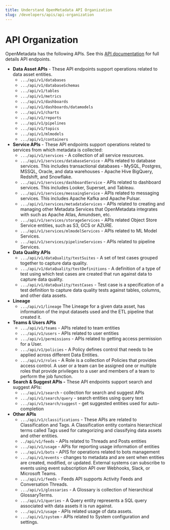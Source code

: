 ```yaml
---
title: Understand OpenMetadata API Organization
slug: /developers/apis/api-organization
---
```


# API Organization

OpenMetadata has the following APIs. See this [API documentation](/swagger.html) for full details API endpoints.

* **Data Asset APIs** - These API endpoints support operations related to data asset entities.
  * `.../api/v1/databases`
  * `.../api/v1/databaseSchemas`
  * `.../api/v1/tables`
  * `.../api/v1/metrics`
  * `.../api/v1/dashboards`
  * `.../api/v1/dashboards/datamodels`
  * `.../api/v1/charts`
  * `.../api/v1/reports`
  * `.../api/v1/pipelines`
  * `.../api/v1/topics`
  * `.../api/v1/mlmodels`
  * `.../api/v1/containers`
* **Service APIs** - These API endpoints support operations related to services from which metadata is collected:
  * `.../api/v1/services` - A collection of all service resources.
  * `.../api/v1/services/databaseService` - APIs related to database services. This includes transactional databases - MySQL, Postgres, MSSQL, Oracle, and data warehouses - Apache Hive BigQuery, Redshift, and Snowflake.
  * `.../api/v1/services/dashboardService` - APIs related to dashboard services. This includes Looker, Superset, and Tableau.
  * `.../api/v1/services/messaingService` - APIs related to messaging services. This includes Apache Kafka and Apache Pulsar.
  * `.../api/v1/services/metadataServices` - APIs related to creating and managing other Metadata Services that OpenMetadata integrates with such as Apache Atlas, Amundsen, etc.
  * `.../api/v1/services/storageServices` - APIs related Object Store Service entities, such as S3, GCS or AZURE.
  * `.../api/v1/services/mlmodelServices` - APIs related to ML Model Services.
  * `.../api/v1/services/pipelineServices` - APIs related to pipeline Services.
* **Data Quality APIs**
  * `.../api/v1/dataQuality/testSuites` - A set of test cases grouped together to capture data quality.
  * `.../api/v1/dataQuality/testDefinitions` - A definition of a type of test using which test cases are created that run against data to capture data quality.
  * `.../api/v1/dataQuality/testCases` - Test case is a specification of a test definition to capture data quality tests against tables, columns, and other data assets.
* **Lineage**
  * `.../api/v1/lineage` The Lineage for a given data asset, has information of the input datasets used and the ETL pipeline that created it.
* **Teams & Users APIs**
  * `.../api/v1/teams` - APIs related to team entities
  * `.../api/v1/users` - APIs related to user entities
  * `.../api/v1/permissions` - APIs related to getting access permission for a User.
  * `.../api/v1/policies` - A Policy defines control that needs to be applied across different Data Entities.
  * `.../api/v1/roles` - A Role is a collection of Policies that provides access control. A user or a team can be assigned one or multiple roles that provide privileges to a user and members of a team to perform the job function.
* **Search & Suggest APIs -** These API endpoints support search and suggest APIs:
  * `.../api/v1/search` - collection for search and suggest APIs
  * `.../api/v1/search/query` - search entities using query text
  * `.../api/v1/search/suggest` - get suggested entities used for auto-completion
* **Other APIs**
  * `.../api/v1/classifications` - These APIs are related to Classification and Tags. A Classification entity contains hierarchical terms called Tags used for categorizing and classifying data assets and other entities.
  * `../api/v1/feeds` - APIs related to Threads and Posts entities
  * `.../api/v1/usage` - APIs for reporting usage information of entities
  * `.../api/v1/bots` - APIS for operations related to bots management
  * `.../api/v1/events` - changes to metadata and are sent when entities are created, modified, or updated. External systems can subscribe to events using event subscription API over Webhooks, Slack, or Microsoft Teams.
  * `.../api/v1/feeds` - Feeds API supports Activity Feeds and Conversation Threads.
  * `.../api/v1/glossaries` - A Glossary is collection of hierarchical GlossaryTerms.
  * `.../api/v1/queries` - A Query entity represents a SQL query associated with data assets it is run against.
  * `.../api/v1/usage` - APIs related usage of data assets.
  * `.../api/v1/system` - APIs related to System configuration and settings.

 